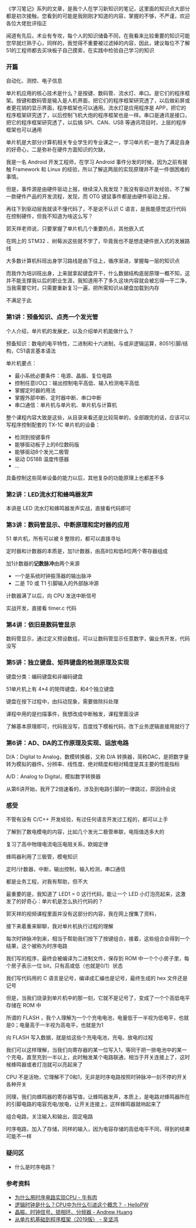《学习笔记》系列的文章，是我个人在学习新知识的笔记，这里面的知识点大部分都是初次接触，您看到的可能是我刚刚才知道的内容，掌握的不够，不严谨，欢迎各位大佬批评指正

闻道有先后，术业有专攻，每个人的知识储备不同，在我看来比较重要的知识可能您早就烂熟于心，同样的，我觉得不重要被过滤掉的内容，因此，建议每位不了解51的工程师都去买块板子自己摸索，在实践中检验自己学习的知识

### 开篇

自动化、测控、电子信息

单片机应用的核心技术是什么？是按键、数码管、流水灯、串口。是它们的程序框架。按键和数码管是输入是人机界面，把它们的程序框架研究透了，以后做彩屏或者更花销的显示界面，程序框架也可以通用。流水灯是应用程序是 APP，把它的程序框架研究透了，以后控制飞机大炮的程序框架也是一样。串口是通讯是接口，把它的程序框架研究透了，以后搞 SPI、CAN、USB 等通讯项目时，上层的程序框架也可以通用

单片机是大部分计算机相关专业学生的专业课之一，学习单片机一是为了满足自身的好奇心，二是弥补在硬件方面知识的欠缺，

我是一名 Android 开发工程师，在学习 Android 事件分发的时候，因为之前有接触 Framework 和 Linux 的经验，所以了解这两层的实现原理并不是一件很困难的事情。

但是，事件源是由硬件驱动上报，继续深入我发现？我没有驱动开发经验，不了解一款硬件产品的开发流程，发现，而 OTG 键鼠事件都是由硬件驱动上报，

再往下到驱动层我就读不懂代码了，不是说不认识 C 语言，是我能感觉这行代码在控制硬件，但我不知道为啥这么写？

郭天祥老师说，只要掌握了单片机几个重要的点，其他嵌入式

在网上的 STM32 、树莓派这些就不学了，毕竟我也不是想走硬件嵌入式的发展路线

大多数计算机科班出身学习路线是由下往上，循序渐进，掌握每一层的知识点

而我作为培训班出身，上来就拿起键盘开干，什么数据结构底层原理一概不知，这并不能支撑我以后的职业生涯，我知道用不了多久这块内容就会被忘得一干二净，当我需要它时，只需要重新复习一遍，把所需知识从硬盘加载到内存

不满足于此

### 第1讲：预备知识、点亮一个发光管

个人介绍，单片机的发展史，以及介绍单片机能做什么？

预备知识：数电的电平特性，二进制和十六进制，与或非逻辑运算，8051引脚/结构，C51语言基本语法

单片机要点：

- 最小系统必要条件：电源、晶振、复位电路
- 控制任意I/O口：输出控制电平高低、输入检测电平高低
- 掌握定时器的用法
- 掌握外部中断、定时器中断、串口中断
- 串口通信：单片机与单片机、单片机与计算机

整个课程内容大致是这些，从目录来看还是比较简单的，全部跟完的话，应该可以写程序控制配套的 TX-1C 单片机的设备：

- 检测到按键事件
- 能够驱动板子上的6位数码版
- 能够驱动8个发光二极管
- 驱动 DS18B 温度传感器
- ...

具备控制这些简单设备的能力以后，其他复杂的功能原理上也都差不多

### 第2讲：LED流水灯和蜂鸣器发声

本讲是 LED 流水灯和蜂鸣器发声实战，直接看代码即可

### 第3讲：数码管显示、中断原理和定时器的应用

51 单片机，所有可以被 8 整除的，都可以直接寻址

定时器和计数器的本质是，加1计数器，由高8位和低8位两个寄存器组成

加1计数器的**记数脉冲**由两个来源

- 一个是系统时钟振荡器的输出脉冲
- 二是 T0 或 T1 引脚输入的外部脉冲源

计数器满了以后，向 CPU 发送中断信号

实战开发，直接看 timer.c 代码

### 第4讲：依旧是数码管显示

数码管显示，通过定义预设数组，可以让数码管显示任意数字，偏业务开发，代码没写

### 第5讲：独立键盘、矩阵键盘的检测原理及实现

键盘分类：编码键盘和非编码键盘

51单片机上有 4*4 的矩阵键盘，和4个独立键盘

键盘在按下过程中，由抖动现象，需要做除抖处理

课程中用的是扫描事件，我想改成中断触发，课程里面没讲

了解基本原理即可，代码我没写，百度找下模板代码，改下业务逻辑直接用就行了

### 第6讲：AD、DA的工作原理及实现、运放电路

D/A：Digital to Analog，数模转换器，又称 D/A 转换器，简称DAC，是把数字量转为模拟的器件。分辨率、线性度、绝对精度和相对精度是其主要的性能指标

A/D：Analog to Digital，模拟数字转换器

从第6讲开始，我开了2倍速看的，涉及到电路引脚的一律跳过，原因待会说

### 感受

不管有没有 C/C++ 开发经验，有过任何语言开发过工程的，都可以上手

了解到了数电模电的内容，比如几个发光二极管串联，电阻值选多大的

复习了高中物理电流电压电阻关系，欧姆定律

蜂鸣器利用了三极管，模电知识

定时/计数器，中断，输出控制，输入检测，串口通信

都是业务工程，对我有帮助，但不大

最重要的是，我知道了 LED1 = 0 这行代码，能让一个 LED 小灯泡亮起来，这激发了的好奇心：单片机是怎么执行代码的？

郭天祥的视频课程里面并没有这部分的内容，我在网上搜集了资料，

接下来着重来聊聊，我对单片机执行过程的理解

每次时钟脉冲到来，相当于帮助我们按下了按键组合，接着，这些组合会得到一个结果，这个被称为时序电路

我们写的程序，最终会被编译为二进制文件，保存到 ROM 中一个个小房子里，每个房子表示一位 bit，只有高或低（也就是0/1）状态

我们写代码用的 C 语言是记号，编译成汇编也是记号，最终生成的 hex 文件还是记号

但是，当我们烧录到单片机中的那一刻，它就不是记号了，变成了一个个高低电平存储在 ROM 中

所谓的 FLASH ，我个人理解为一个个充电电池，电量低于一半视为低电平，也就是0；电量高于一半视为高电平，也就是为1

向 FLASH 写入数据，就是给这些个充电电池，充电、放电的过程

我们可以这样理解，当我们向寄存器的某一位写入1，等同于把一排电池中的某一个充电，直至充到一半以上，此时触发某个电路联通，相当于开关连接上了，这时候蜂鸣器或者灯泡就可以亮起来了

CPU 不是活物，它理解不了0和1，无非是时序电路按照时钟脉冲一刻不停的开关各种开关

同理，我们向蜂鸣器的寄存器写值，让蜂鸣器发声，本质上，是电路对蜂鸣器所在的引脚电路的电容充电/放电，让开关连接上，这样蜂鸣器就响起来了

组合电路，关注输入和输出，固定电路

时序电路，加入了存储，同样的输入，因为电容存储的高低电平不同，得到的结果可能不一样

### 疑问区

- 什么是时序电路？


### 参考资料

- [为什么用时序电路实现CPU - 牛有肉](https://www.cnblogs.com/niuyourou/p/12075634.html)
- [逻辑时钟是什么？CPU中为什么引进这个概念？ - HelloPW​](https://zhuanlan.zhihu.com/p/364123042)
- [晶振、时钟信号、锁相环、分频器 - Andrew Huang​](https://www.cnblogs.com/xd-elegant/p/4125853.html)
- [从单片机基础到程序框架（2019版） - 吴坚鸿​](https://static.kancloud.cn/f4nniu/mcu_frame_2019)



